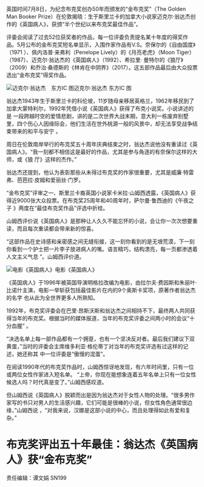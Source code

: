 英国时间7月8日，为纪念布克奖创办50年而颁发的“金布克奖”（The Golden Man Booker
Prize）在伦敦揭晓：生于斯里兰卡的加拿大小说家迈克尔·翁达杰创作的《英国病人》，获颁“半个世纪以来布克奖最佳作品”。

评委会阅读了过去52位获奖者的作品，每一位评委负责提名某十年度的得奖作品。5月公布的金布克奖短名单显示，入围作家作品有V.S。奈保尔的《自由国度》（1971
）、佩内洛普·来弗利（Penelope Lively）的《月亮老虎》（Moon Tiger）（1987）、迈克尔·翁达杰的《英国病人》（1992）、希拉里·
曼特尔的《狼厅》（2009）和乔治·桑德斯的《林肯在中阴界》（2017）。这五部作品最后由大众投票选出“金布克奖”得奖作品。

![迈克尔·翁达杰　东方IC 图](http://n.sinaimg.cn/news/transform/102/w550h352/20180709/1qv5-hezpzwt9245639.jpg)迈克尔·翁达杰 东方IC 图

翁达杰1943年生于斯里兰卡的科伦坡，11岁随母亲移居英格兰，1962年移民到了加拿大蒙特利尔，1992年凭借小说《英国病人》获得了布克小说奖。小说讲述的是
一段跨越时空的爱情悲剧，讲的是二次世界大战末期，意大利一栋废弃别墅里，四个伤心人因缘际会，他们生活在世外桃源一般的风景中，却无法享受战争结束带来的和平与安宁
。

周日在伦敦南岸举行的布克奖五十周年庆典结束之时，翁达杰说他没有重读过《英国病人》。“我一刻都不相信这是最好的作品，尤其是参与角逐的有奈保尔这样的大师，或《狼
厅》这样的杰作。”

翁达杰还提到，他认为表彰那些从未得过布克奖的作家很重要，尤其是威廉·特雷弗、芭芭拉·皮姆和爱丽丝·门罗。

“金布克奖”评审之一、斯里兰卡裔英国小说家卡米拉·山姆西透露，《英国病人》获得近9000张大众投票。在布克奖25周年和40周年时，萨尔曼·鲁西迪的《午夜之子
》两度在“最佳布克奖作品”评选中折桂。

山姆西评价说《英国病人》是那种让人久久不能忘怀的小说，会让你一次次想要重读，而且每次重读都会带来新的惊喜。

“这部作品在史诗感和亲密感之间无缝衔接，这一刻你看到的是无垠荒漠，下一刻你看到一个护士把一片李子放进病人的嘴。语言精巧，结构漂亮，每一页都渗透着人文主义气息
”。山姆西评价道。

![电影《英国病人》](http://n.sinaimg.cn/news/transform/560/w550h810/20180709/vEja-fzrwiaz8472837.jpg)电影《英国病人》

《英国病人》于1996年被英国导演明格拉改编为电影，由拉尔夫·费因斯和朱丽叶·比诺什主演，电影一举斩获包括最佳影片在内的9个奥斯卡奖项，原著作者翁达杰的名字
也从此为全世界更多人所熟知。

1992年，布克奖评委会在巴里·昂斯沃斯和翁达杰之间相持不下，最终两人共同获得当年的布克奖。根据当时的媒体报道，当年的布克奖评委之间两小时的会议“十分血腥”
。

“决选名单上每一部作品都有一个拥趸，也有一个坚决反对者。最后我们建议下双黄蛋，”当时的评委会主席维多利亚·格伦蒂丁对当年的布克奖评选有过这样的记述，她还称其
中一位评委是“傲慢的混蛋”。

在阅读1990年代的布克奖作品时，山姆西惊讶地发现，有六年时间里，只有一位或两位女性作家进入短名单。
“上帝，你现在能想象连着五年名单上只有一位女性候选人吗？时代真是变了。”山姆西感叹道。

但山姆西说《英国病人》脱颖而出是因为翁达杰对于女性人物的处理。“很多男作家写的书只对男人的生活感兴趣，它们可能是很棒的小说，但女性角色通常很边缘，”山姆西说
，“对我来说，汉娜是这部小说的中心，而且处理得如此有爱和复杂。”

# 布克奖评出五十年最佳：翁达杰《英国病人》获“金布克奖”

责任编辑：谭文娟 SN199

